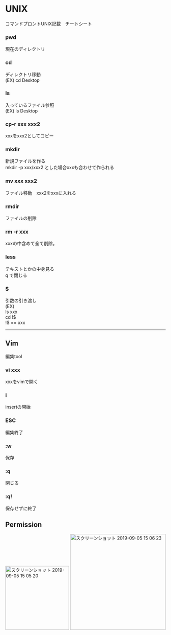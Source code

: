 # UNIX
コマンドプロントUNIX記載　チートシート


### pwd
現在のディレクトリ  

### cd  
ディレクトリ移動  
(EX) cd Desktop  

### ls  
入っているファイル参照  
(EX) ls Desktop  

### cp-r xxx xxx2  
xxxをxxx2としてコピー  

### mkdir  
新規ファイルを作る  
mkdir -p xxx/xxx2 とした場合xxxも合わせて作られる  

### mv xxx xxx2  
ファイル移動　xxx2をxxxに入れる  

### rmdir  
ファイルの削除  

### rm -r xxx  
xxxの中含めて全て削除。  

### less  
テキストとかの中身見る  
q で閉じる  

### $  
引数の引き渡し  
(EX)  
ls xxx  
cd !$  
!$ == xxx  

***

## Vim 
編集tool

### vi xxx  
xxxをvimで開く

### i  
insertの開始  

### ESC  
編集終了  

### :w  
保存  

### :q  
閉じる  

### :q!  
保存せずに終了  


## Permission 

<img width="200" alt="スクリーンショット 2019-09-05 15 05 20" src="https://user-images.githubusercontent.com/43961147/64316126-e143e500-cfee-11e9-96ff-96414e9b5b3b.png">

<img width="300" alt="スクリーンショット 2019-09-05 15 06 23" src="https://user-images.githubusercontent.com/43961147/64316128-e143e500-cfee-11e9-9ef9-ed2df12fd33f.png">


